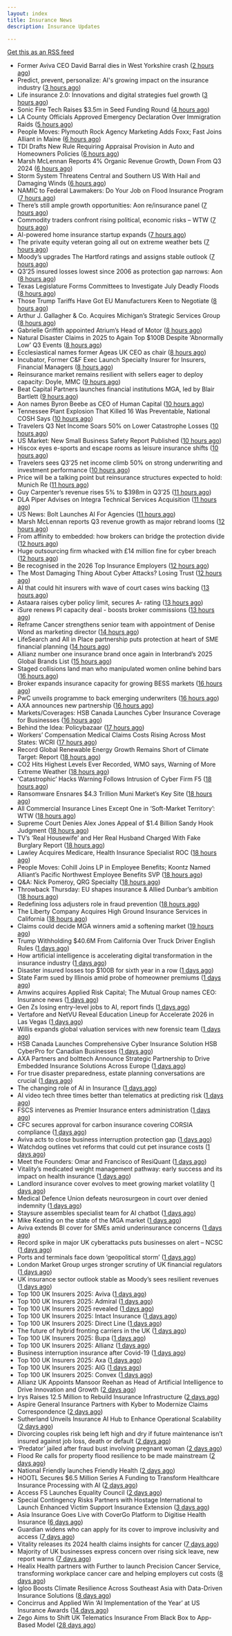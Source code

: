 ```yaml
---
layout: index
title: Insurance News
description: Insurance Updates

---
```


[Get this as an RSS feed](/insurance.rss)

<!-- news_marker starts -->
- Former Aviva CEO David Barral dies in West Yorkshire crash ([2 hours ago](https://www.insurancebusinessmag.com/uk/news/breaking-news/former-aviva-ceo-david-barral-dies-in-west-yorkshire-crash-553311.aspx))
- Predict, prevent, personalize: AI's growing impact on the insurance industry ([3 hours ago](https://www.dig-in.com/opinion/ais-growing-impact-on-the-insurance-industry))
- Life insurance 2.0: Innovations and digital strategies fuel growth ([3 hours ago](https://www.dig-in.com/opinion/innovations-and-digital-strategies-fuel-growth))
- Sonic Fire Tech Raises $3.5m in Seed Funding Round ([4 hours ago](https://insurance-edge.net/2025/10/16/sonic-fire-tech-raises-3-5m-in-seed-funding-round/))
- LA County Officials Approved Emergency Declaration Over Immigration Raids ([5 hours ago](https://www.insurancejournal.com/news/west/2025/10/16/844076.htm))
- People Moves: Plymouth Rock Agency Marketing Adds Foxx; Fast Joins Alliant in Maine ([6 hours ago](https://www.insurancejournal.com/news/east/2025/10/16/843274.htm))
- TDI Drafts New Rule Requiring Appraisal Provision in Auto and Homeowners Policies ([6 hours ago](https://www.insurancejournal.com/news/southcentral/2025/10/16/844015.htm))
- Marsh McLennan Reports 4% Organic Revenue Growth, Down From Q3 2024 ([6 hours ago](https://www.insurancejournal.com/news/international/2025/10/16/844036.htm))
- Storm System Threatens Central and Southern US With Hail and Damaging Winds ([6 hours ago](https://www.insurancejournal.com/news/southcentral/2025/10/16/844024.htm))
- NAMIC to Federal Lawmakers: Do Your Job on Flood Insurance Program ([7 hours ago](https://www.insurancejournal.com/news/national/2025/10/16/843952.htm))
- There’s still ample growth opportunities: Aon re/insurance panel ([7 hours ago](https://www.reinsurancene.ws/theres-still-ample-growth-opportunities-aon-re-insurance-panel/))
- Commodity traders confront rising political, economic risks – WTW ([7 hours ago](https://www.insurancebusinessmag.com/uk/news/breaking-news/commodity-traders-confront-rising-political-economic-risks--wtw-553288.aspx))
- AI-powered home insurance startup expands ([7 hours ago](https://www.dig-in.com/articles/ai-powered-home-insurance-startup-expands))
- The private equity veteran going all out on extreme weather bets ([7 hours ago](https://www.dig-in.com/articles/the-private-equity-veteran-going-all-out-on-extreme-weather-bets))
- Moody’s upgrades The Hartford ratings and assigns stable outlook ([7 hours ago](https://www.reinsurancene.ws/moodys-upgrades-the-hartford-ratings-and-assigns-stable-outlook/))
- Q3’25 insured losses lowest since 2006 as protection gap narrows: Aon ([8 hours ago](https://www.reinsurancene.ws/q325-insured-losses-lowest-since-2006-as-protection-gap-narrows-aon/))
- Texas Legislature Forms Committees to Investigate July Deadly Floods ([8 hours ago](https://www.insurancejournal.com/news/southcentral/2025/10/16/843948.htm))
- Those Trump Tariffs Have Got EU Manufacturers Keen to Negotiate ([8 hours ago](https://insurance-edge.net/2025/10/16/those-trump-tariffs-have-got-eu-manufacturers-keen-to-negotiate/))
- Arthur J. Gallagher & Co. Acquires Michigan’s Strategic Services Group ([8 hours ago](https://www.insurancejournal.com/news/midwest/2025/10/16/843945.htm))
- Gabrielle Griffith appointed Atrium’s Head of Motor ([8 hours ago](https://www.reinsurancene.ws/gabrielle-griffith-appointed-atriums-head-of-motor/))
- Natural Disaster Claims in 2025 to Again Top $100B Despite ‘Abnormally Low’ Q3 Events ([8 hours ago](https://www.insurancejournal.com/news/international/2025/10/16/843935.htm))
- Ecclesiastical names former Ageas UK CEO as chair ([8 hours ago](https://www.postonline.co.uk/news/7959224/ecclesiastical-names-former-ageas-uk-ceo-as-chair))
- Incubator, Former C&F Exec Launch Specialty Insurer for Insurers, Financial Managers ([8 hours ago](https://www.insurancejournal.com/news/southeast/2025/10/16/843933.htm))
- Reinsurance market remains resilient with sellers eager to deploy capacity: Doyle, MMC ([9 hours ago](https://www.reinsurancene.ws/reinsurance-market-remains-resilient-with-sellers-eager-to-deploy-capacity-doyle-mmc/))
- Beat Capital Partners launches financial institutions MGA, led by Blair Bartlett ([9 hours ago](https://www.reinsurancene.ws/beat-capital-partners-launches-financial-institutions-mga-led-by-blair-bartlett/))
- Aon names Byron Beebe as CEO of Human Capital ([10 hours ago](https://www.reinsurancene.ws/aon-names-byron-beebe-as-ceo-of-human-capital/))
- Tennessee Plant Explosion That Killed 16 Was Preventable, National COSH Says ([10 hours ago](https://www.insurancejournal.com/news/southeast/2025/10/16/843915.htm))
- Travelers Q3 Net Income Soars 50% on Lower Catastrophe Losses ([10 hours ago](https://www.insurancejournal.com/news/national/2025/10/16/843913.htm))
- US Market: New Small Business Safety Report Published ([10 hours ago](https://insurance-edge.net/2025/10/16/us-market-new-small-business-safety-report-published/))
- Hiscox eyes e-sports and escape rooms as leisure insurance shifts ([10 hours ago](https://www.insurancebusinessmag.com/uk/news/breaking-news/hiscox-eyes-esports-and-escape-rooms-as-leisure-insurance-shifts-553249.aspx))
- Travelers sees Q3’25 net income climb 50% on strong underwriting and investment performance ([10 hours ago](https://www.reinsurancene.ws/travelers-sees-q325-net-income-climb-50-on-strong-underwriting-and-investment-performance/))
- Price will be a talking point but reinsurance structures expected to hold: Munich Re ([11 hours ago](https://www.reinsurancene.ws/price-will-be-a-talking-point-but-reinsurance-structures-expected-to-hold-munich-re/))
- Guy Carpenter’s revenue rises 5% to $398m in Q3’25 ([11 hours ago](https://www.reinsurancene.ws/guy-carpenters-revenue-rises-5-to-398m-in-q325/))
- DLA Piper Advises on Integra Technical Services Acquisition ([11 hours ago](https://insurance-edge.net/2025/10/16/dla-piper-advises-on-integra-technical-services-acquisition/))
- US News: Bolt Launches AI For Agencies ([11 hours ago](https://insurance-edge.net/2025/10/16/us-news-bolt-launches-ai-for-agencies/))
- Marsh McLennan reports Q3 revenue growth as major rebrand looms ([12 hours ago](https://www.insurancebusinessmag.com/uk/news/breaking-news/marsh-mclennan-reports-q3-revenue-growth-as-major-rebrand-looms-553225.aspx))
- From affinity to embedded: how brokers can bridge the protection divide ([12 hours ago](https://www.insurancebusinessmag.com/uk/news/technology/from-affinity-to-embedded-how-brokers-can-bridge-the-protection-divide-553215.aspx))
- Huge outsourcing firm whacked with £14 million fine for cyber breach ([12 hours ago](https://www.insurancebusinessmag.com/uk/news/cyber/huge-outsourcing-firm-whacked-with-14-million-fine-for-cyber-breach-553214.aspx))
- Be recognised in the 2026 Top Insurance Employers ([12 hours ago](https://www.insurancebusinessmag.com/uk/news/breaking-news/be-recognised-in-the-2026-top-insurance-employers-553213.aspx))
- The Most Damaging Thing About Cyber Attacks? Losing Trust ([12 hours ago](https://insurance-edge.net/2025/10/16/the-most-damaging-thing-about-cyber-attacks-losing-trust/))
- AI that could hit insurers with wave of court cases wins backing ([13 hours ago](https://www.postonline.co.uk/claims/7959206/ai-that-could-hit-insurers-with-wave-of-court-cases-wins-backing))
- Astaara raises cyber policy limit, secures A- rating ([13 hours ago](https://www.insurancebusinessmag.com/uk/news/cyber/astaara-raises-cyber-policy-limit-secures-a-rating-553203.aspx))
- iSure renews PI capacity deal - boosts broker commissions ([13 hours ago](https://www.insurancebusinessmag.com/uk/news/professional-liability/isure-renews-pi-capacity-deal--boosts-broker-commissions-553201.aspx))
- Reframe Cancer strengthens senior team with appointment of Denise Wond as marketing director ([14 hours ago](https://ifamagazine.com/reframe-cancer-strengthens-senior-team-with-appointment-of-denise-wond-as-marketing-director/))
- LifeSearch and All in Place partnership puts protection at heart of SME financial planning ([14 hours ago](https://ifamagazine.com/lifesearch-and-all-in-place-partnership-puts-protection-at-heart-of-sme-financial-planning/))
- Allianz number one insurance brand once again in Interbrand’s 2025 Global Brands List ([15 hours ago](https://www.insurancebusinessmag.com/uk/news/breaking-news/allianz-number-one-insurance-brand-once-again-in-interbrands-2025-global-brands-list-553189.aspx))
- Staged collisions land man who manipulated women online behind bars ([16 hours ago](https://www.insurancebusinessmag.com/uk/news/breaking-news/staged-collisions-land-man-who-manipulated-women-online-behind-bars-553186.aspx))
- Broker expands insurance capacity for growing BESS markets ([16 hours ago](https://www.insurancebusinessmag.com/uk/news/breaking-news/broker-expands-insurance-capacity-for-growing-bess-markets-553184.aspx))
- PwC unveils programme to back emerging underwriters ([16 hours ago](https://www.insurancebusinessmag.com/uk/news/breaking-news/pwc-unveils-programme-to-back-emerging-underwriters-553183.aspx))
- AXA announces new partnership ([16 hours ago](https://www.insurancebusinessmag.com/uk/news/breaking-news/axa-announces-new-partnership-553182.aspx))
- Markets/Coverages: HSB Canada Launches Cyber Insurance Coverage for Businesses ([16 hours ago](https://www.insurancejournal.com/news/international/2025/10/16/843886.htm))
- Behind the Idea: Policybazaar ([17 hours ago](https://thefintechtimes.com/behind-the-idea-policybazaar/))
- Workers’ Compensation Medical Claims Costs Rising Across Most States: WCRI ([17 hours ago](https://www.insurancejournal.com/news/national/2025/10/16/843615.htm))
- Record Global Renewable Energy Growth Remains Short of Climate Target: Report ([18 hours ago](https://www.insurancejournal.com/news/international/2025/10/16/843880.htm))
- CO2 Hits Highest Levels Ever Recorded, WMO says, Warning of More Extreme Weather ([18 hours ago](https://www.insurancejournal.com/news/international/2025/10/16/843836.htm))
- ‘Catastrophic’ Hacks Warning Follows Intrusion of Cyber Firm F5 ([18 hours ago](https://www.insurancejournal.com/news/international/2025/10/16/843829.htm))
- Ransomware Ensnares $4.3 Trillion Muni Market’s Key Site ([18 hours ago](https://www.insurancejournal.com/news/national/2025/10/16/843867.htm))
- All Commercial Insurance Lines Except One in ‘Soft-Market Territory’:  WTW ([18 hours ago](https://www.insurancejournal.com/news/national/2025/10/16/843864.htm))
- Supreme Court Denies Alex Jones Appeal of $1.4 Billion Sandy Hook Judgment ([18 hours ago](https://www.insurancejournal.com/news/east/2025/10/16/843820.htm))
- TV’s ‘Real Housewife’ and Her Real Husband Charged With Fake Burglary Report ([18 hours ago](https://www.insurancejournal.com/news/east/2025/10/16/843892.htm))
- Lawley Acquires Medicare, Health Insurance Specialist ROC ([18 hours ago](https://www.insurancejournal.com/news/east/2025/10/16/843727.htm))
- People Moves: Cohill Joins LP in Employee Benefits; Koontz Named Alliant’s Pacific Northwest Employee Benefits SVP ([18 hours ago](https://www.insurancejournal.com/news/west/2025/10/16/843640.htm))
- Q&A: Nick Pomeroy, QRG Specialty ([18 hours ago](https://www.postonline.co.uk/lloyd%E2%80%99slondon/7958289/qa-nick-pomeroy-qrg-specialty))
- Throwback Thursday: EU shapes insurance & Allied Dunbar’s ambition ([18 hours ago](https://www.postonline.co.uk/regulation/7956772/throwback-thursday-eu-shapes-insurance-allied-dunbar%E2%80%99s-ambition))
- Redefining loss adjusters role in fraud prevention ([18 hours ago](https://www.postonline.co.uk/claims/7959117/redefining-loss-adjusters-role-in-fraud-prevention))
- The Liberty Company Acquires High Ground Insurance Services in California ([18 hours ago](https://www.insurancejournal.com/news/west/2025/10/16/843861.htm))
- Claims could decide MGA winners amid a softening market ([19 hours ago](https://www.insurancebusinessmag.com/uk/news/breaking-news/claims-could-decide-mga-winners-amid-a-softening-market-553125.aspx))
- Trump Withholding $40.6M From California Over Truck Driver English Rules ([1 days ago](https://www.insurancejournal.com/news/west/2025/10/15/843872.htm))
- How artificial intelligence is accelerating digital transformation in the insurance industry ([1 days ago](https://www.dig-in.com/opinion/ai-is-accelerating-digital-transformation))
- Disaster insured losses top $100B for sixth year in a row ([1 days ago](https://www.dig-in.com/articles/disaster-insured-losses-top-100b-for-sixth-year-in-a-row))
- State Farm sued by Illinois amid probe of homeowner premiums ([1 days ago](https://www.dig-in.com/articles/state-farm-sued-by-illinois-amid-probe-of-homeowner-premiums))
- Amwins acquires Applied Risk Capital; The Mutual Group names CEO: Insurance news ([1 days ago](https://www.dig-in.com/news/amwins-acquires-arc-mutual-group-ceo-insurance))
- Gen Zs losing entry-level jobs to AI, report finds ([1 days ago](https://www.insurancebusinessmag.com/uk/business-strategy/gen-zs-losing-entrylevel-jobs-to-ai-report-finds-553137.aspx))
- Vertafore and NetVU Reveal Education Lineup for Accelerate 2026 in Las Vegas ([1 days ago](https://www.insurtechinsights.com/vertafore-and-netvu-reveal-education-lineup-for-accelerate-2026-in-las-vegas/))
- Willis expands global valuation services with new forensic team ([1 days ago](https://www.insurancebusinessmag.com/uk/news/breaking-news/willis-expands-global-valuation-services-with-new-forensic-team-553143.aspx))
- HSB Canada Launches Comprehensive Cyber Insurance Solution HSB CyberPro for Canadian Businesses ([1 days ago](https://www.insurtechinsights.com/hsb-canada-launches-comprehensive-cyber-insurance-solution-hsb-cyberpro-for-canadian-businesses/))
- AXA Partners and bolttech Announce Strategic Partnership to Drive Embedded Insurance Solutions Across Europe ([1 days ago](https://www.insurtechinsights.com/axa-partners-and-bolttech-announce-strategic-partnership-to-drive-embedded-insurance-solutions-across-europe/))
- For true disaster preparedness, estate planning conversations are crucial ([1 days ago](https://www.dig-in.com/opinion/disaster-preparedness-starts-with-insurance-estate-planning))
- The changing role of AI in Insurance ([1 days ago](https://www.dig-in.com/podcast/the-changing-role-of-ai-in-insurance))
- AI video tech three times better than telematics at predicting risk ([1 days ago](https://www.postonline.co.uk/technology/7959219/ai-video-tech-three-times-better-than-telematics-at-predicting-risk))
- FSCS intervenes as Premier Insurance enters administration ([1 days ago](https://www.postonline.co.uk/news/7959221/16000-customers-to-be-protected-by-fscs-as-premier-enters-administration))
- CFC secures approval for carbon insurance covering CORSIA compliance ([1 days ago](https://www.insurancebusinessmag.com/uk/news/breaking-news/cfc-secures-approval-for-carbon-insurance-covering-corsia-compliance-553074.aspx))
- Aviva acts to close business interruption protection gap ([1 days ago](https://www.postonline.co.uk/commercial/7959220/aviva-acts-to-close-business-interruption-protection-gap))
- Watchdog outlines vet reforms that could cut pet insurance costs ([1 days ago](https://www.postonline.co.uk/news/7959218/watchdog-outlines-vet-reforms-that-could-cut-pet-insurance-costs))
- Meet the Founders: Omar and Francisco of ResiQuant ([1 days ago](https://www.insurtechinsights.com/meet-the-founders-omar-and-francisco-of-resiquant/))
- Vitality’s medicated weight management pathway: early success and its impact on health insurance ([1 days ago](https://ifamagazine.com/vitalitys-medicated-weight-management-pathway-early-success-and-its-impact-on-health-insurance/))
- Landlord insurance cover evolves to meet growing market volatility ([1 days ago](https://www.insurancebusinessmag.com/uk/news/property-insurance/landlord-insurance-cover-evolves-to-meet-growing-market-volatility-553067.aspx))
- Medical Defence Union defeats neurosurgeon in court over denied indemnity ([1 days ago](https://www.insurancebusinessmag.com/uk/news/professional-liability/medical-defence-union-defeats-neurosurgeon-in-court-over-denied-indemnity-553066.aspx))
- Staysure assembles specialist team for AI chatbot ([1 days ago](https://www.postonline.co.uk/technology/7959215/staysure-assembles-specialist-team-for-ai-chatbot))
- Mike Keating on the state of the MGA market ([1 days ago](https://www.insurancebusinessmag.com/uk/tv/mike-keating-on-the-state-of-the-mga-market-553063.aspx))
- Aviva extends BI cover for SMEs amid underinsurance concerns ([1 days ago](https://www.insurancebusinessmag.com/uk/news/sme/aviva-extends-bi-cover-for-smes-amid-underinsurance-concerns-553061.aspx))
- Record spike in major UK cyberattacks puts businesses on alert – NCSC ([1 days ago](https://www.insurancebusinessmag.com/uk/news/cyber/record-spike-in-major-uk-cyberattacks-puts-businesses-on-alert--ncsc-553060.aspx))
- Ports and terminals face down ‘geopolitical storm’ ([1 days ago](https://www.postonline.co.uk/lloyd%E2%80%99slondon/7959214/ports-and-terminals-face-down-%E2%80%98geopolitical-storm%E2%80%99))
- London Market Group urges stronger scrutiny of UK financial regulators ([1 days ago](https://www.insurancebusinessmag.com/uk/news/breaking-news/london-market-group-urges-stronger-scrutiny-of-uk-financial-regulators-553057.aspx))
- UK insurance sector outlook stable as Moody’s sees resilient revenues ([1 days ago](https://www.insurancebusinessmag.com/uk/news/breaking-news/uk-insurance-sector-outlook-stable-as-moodys-sees-resilient-revenues-553056.aspx))
- Top 100 UK Insurers 2025: Aviva ([1 days ago](https://www.postonline.co.uk/personal/7959012/top-100-uk-insurers-2025-aviva))
- Top 100 UK Insurers 2025: Admiral ([1 days ago](https://www.postonline.co.uk/personal/7959070/top-100-uk-insurers-2025-admiral))
- Top 100 UK Insurers 2025 revealed ([1 days ago](https://www.postonline.co.uk/personal/7959011/top-100-uk-insurers-2025-revealed))
- Top 100 UK Insurers 2025: Intact Insurance ([1 days ago](https://www.postonline.co.uk/commercial/7959072/top-100-uk-insurers-2025-intact-insurance))
- Top 100 UK Insurers 2025: Direct Line ([1 days ago](https://www.postonline.co.uk/personal/7959013/top-100-uk-insurers-2025-direct-line))
- The future of hybrid fronting carriers in the UK ([1 days ago](https://www.postonline.co.uk/commercial/7958968/the-future-of-hybrid-fronting-carriers-in-the-uk))
- Top 100 UK Insurers 2025: Bupa ([1 days ago](https://www.postonline.co.uk/personal/7958996/top-100-uk-insurers-2025-bupa))
- Top 100 UK Insurers 2025: Allianz ([1 days ago](https://www.postonline.co.uk/personal/7959023/top-100-uk-insurers-2025-allianz))
- Business interruption insurance after Covid-19 ([1 days ago](https://www.postonline.co.uk/commercial/7959040/business-interruption-insurance-after-covid-19))
- Top 100 UK Insurers 2025: Axa ([1 days ago](https://www.postonline.co.uk/personal/7958995/top-100-uk-insurers-2025-axa))
- Top 100 UK Insurers 2025: AIG ([1 days ago](https://www.postonline.co.uk/commercial/7959073/top-100-uk-insurers-2025-aig))
- Top 100 UK Insurers 2025: Convex ([1 days ago](https://www.postonline.co.uk/commercial/7959032/top-100-uk-insurers-2025-convex))
- Allianz UK Appoints Mansoor Reehan as Head of Artificial Intelligence to Drive Innovation and Growth ([2 days ago](https://www.insurtechinsights.com/allianz-uk-appoints-mansoor-reehan-as-head-of-artificial-intelligence-to-drive-innovation-and-growth/))
- Irys Raises 12.5 Million to Rebuild Insurance Infrastructure ([2 days ago](https://www.insurtechinsights.com/irys-raises-12-5-million-to-rebuild-insurance-infrastructure/))
- Aspire General Insurance Partners with Kyber to Modernize Claims Correspondence ([2 days ago](https://www.insurtechinsights.com/aspire-general-insurance-partners-with-kyber-to-modernize-claims-correspondence/))
- Sutherland Unveils Insurance AI Hub to Enhance Operational Scalability ([2 days ago](https://www.insurtechinsights.com/sutherland-unveils-insurance-ai-hub-to-enhance-operational-scalability/))
- Divorcing couples risk being left high and dry if future maintenance isn’t insured against job loss, death or default ([2 days ago](https://ifamagazine.com/divorcing-couples-risk-being-left-high-and-dry-if-future-maintenance-isnt-insured-against-job-loss-death-or-default/))
- ‘Predator’ jailed after fraud bust involving pregnant woman ([2 days ago](https://www.postonline.co.uk/news/7959212/%E2%80%98predator%E2%80%99-jailed-after-fraud-bust-involving-pregnant-woman))
- Flood Re calls for property flood resilience to be made mainstream ([2 days ago](https://www.postonline.co.uk/personal/7959208/flood-re-calls-for-property-flood-resilience-to-be-made-mainstream))
- National Friendly launches Friendly Health ([2 days ago](https://ifamagazine.com/national-friendly-launches-friendly-health/))
- HOOTL Secures $6.5 Million Series A Funding to Transform Healthcare Insurance Processing with AI ([2 days ago](https://www.insurtechinsights.com/hootl-secures-6-5-million-series-a-funding-to-transform-healthcare-insurance-processing-with-ai/))
- Access FS Launches Equality Council ([2 days ago](https://ifamagazine.com/access-fs-launches-equality-council/))
- Special Contingency Risks Partners with Hostage International to Launch Enhanced Victim Support Insurance Extension ([3 days ago](https://www.insurtechinsights.com/special-contingency-risks-partners-with-hostage-international-to-launch-enhanced-victim-support-insurance-extension/))
- Asia Insurance Goes Live with CoverGo Platform to Digitise Health Insurance ([6 days ago](https://thefintechtimes.com/asia-insurance-goes-live-with-covergo-platform-to-digitise-health-insurance/))
- Guardian widens who can apply for its cover to improve inclusivity and access ([7 days ago](https://ifamagazine.com/guardian-widens-who-can-apply-for-its-cover-to-improve-inclusivity-and-access/))
- Vitality releases its 2024 health claims insights for cancer ([7 days ago](https://ifamagazine.com/vitality-releases-its-2024-health-claims-insights-for-cancer/))
- Majority of UK businesses express concern over rising sick leave, new report warns ([7 days ago](https://ifamagazine.com/majority-of-uk-businesses-express-concern-over-rising-sick-leave-new-report-warns/))
- Healix Health partners with Further to launch Precision Cancer Service, transforming workplace cancer care and helping employers cut costs ([8 days ago](https://ifamagazine.com/healix-health-partners-with-further-to-launch-precision-cancer-service-transforming-workplace-cancer-care-and-helping-employers-cut-costs/))
- Igloo Boosts Climate Resilience Across Southeast Asia with Data-Driven Insurance Solutions ([8 days ago](https://thefintechtimes.com/igloo-boosts-climate-resilience-across-southeast-asia-with-data-driven-insurance-solutions/))
- Concirrus and Applied Win ‘AI Implementation of the Year’ at US Insurance Awards ([14 days ago](https://thefintechtimes.com/concirrus-ai-cuts-aviation-underwriting-time-from-36-hours-to-minutes-for-applied-aviation/))
- Zego Aims to Shift UK Telematics Insurance From Black Box to App-Based Model ([28 days ago](https://thefintechtimes.com/zego-aims-to-shift-uk-telematics-insurance-from-black-box-to-app-based-model/))

<!-- news_marker ends -->